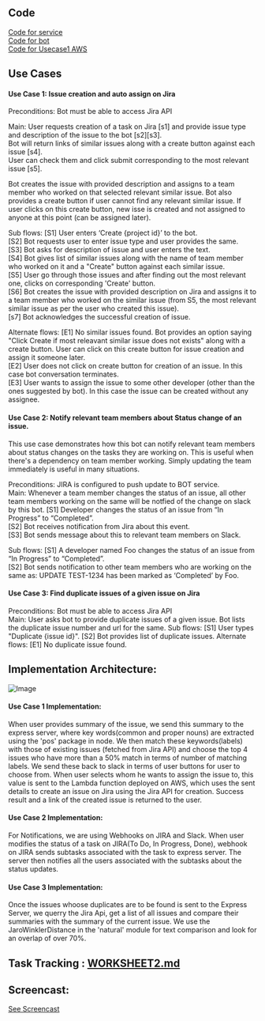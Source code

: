 
## Code
[Code for service](https://github.ncsu.edu/sbiswas4/CSC510_Fall17_Project/tree/master/service) </br>
[Code for bot](https://github.ncsu.edu/sbiswas4/CSC510_Fall17_Project/blob/master/Bot/bot.js)</br>
[Code for Usecase1 AWS](https://github.ncsu.edu/sbiswas4/CSC510_Fall17_Project/blob/master/service/Usecase1_AWS.js)</br>

## Use Cases
#### Use Case 1: Issue creation and auto assign on Jira

Preconditions: Bot must be able to access Jira API</br>

Main: User requests creation of a task on Jira [s1] and provide issue type and description of the issue to the bot [s2][s3]. </br> 
Bot will return links of similar issues along with a create button against each issue [s4]. </br>
User can check them and click submit corresponding to the most relevant issue [s5]. </br>

Bot creates the issue with provided description and assigns to a team member who worked on that selected relevant similar issue. Bot also provides a create button if user cannot find any relevant similar issue. If user clicks on this create button, new isse is created and not assigned to anyone at this point (can be assigned later). </br>

Sub flows: [S1] User enters ‘Create {project id}’ to the bot. </br>
           [S2] Bot requests user to enter issue type and user provides the same. </br>
           [S3] Bot asks for description of issue and user enters the text. </br>
           [S4] Bot gives list of similar issues along with the name of team member who worked on it and a "Create" button against each similar issue. </br>
           [S5] User go through those issues and after finding out the most relevant one, clicks on corresponding 'Create' button. </br>
           [S6] Bot creates the issue with provided description on Jira and assigns it to a team member who worked on the similar issue (from S5, the most relevant similar issue as per the user who created this issue). </br>
           [s7] Bot acknowledges the successful creation of issue. </br>

Alternate flows: [E1] No similar issues found. Bot provides an option saying "Click Create if most releavant similar issue does not exists" along with a create button. User can click on this create button for issue creation and assign it someone later. </br>
[E2] User does not click on create button for creation of an issue. In this case bot conversation terminates. </br>
[E3] User wants to assign the issue to some other developer (other than the ones suggested by bot). In this case the issue can be created without any assignee. 

#### Use Case 2: Notify relevant team members about Status change of an issue.
This use case demonstrates how this bot can notify relevant team members about status changes on the tasks they are working on. This is useful when there's a dependency on team member working. Simply updating the team immediately is useful in many situations. </br>

Preconditions: JIRA is configured to push update to BOT service. </br>
Main: Whenever a team member changes the status of an issue, all other team members working on the same will be notfied of the change on slack by this bot. [S1] Developer changes the status of an issue from “In Progress” to “Completed”. </br>
                   [S2] Bot receives notification from Jira about this event. </br>
                   [S3] Bot sends message about this to relevant team members on Slack. </br>

Sub flows: [S1] A developer named Foo changes the status of an issue from “In Progress” to “Completed”. </br>
           [S2] Bot sends notification to other team members who are working on the same as: UPDATE TEST-1234 has been marked as ‘Completed’ by Foo. </br>

#### Use Case 3: Find duplicate issues of a given issue on Jira
Preconditions: Bot must be able to access Jira API </br>
Main: User asks bot to provide duplicate issues of a given issue. Bot lists the duplicate issue number and url for the same.
Sub flows: [S1] User types "Duplicate {issue id}". 
            [S2] Bot provides list of duplicate issues.
Alternate flows: [E1] No duplicate issue found. </br>

## Implementation Architecture: 
![Image](https://github.ncsu.edu/sbiswas4/CSC510_Fall17_Project/blob/master/Images/Arch.png) 

#### Use Case 1 Implementation:  
When user provides summary of the issue, we send this summary to the express server, where key words(common and proper nouns) are extracted using the 'pos' package in node. 
We then match these keywords(labels) with those of existing issues (fetched from Jira API) and choose the top 4 issues who have more than a 50% match in terms of number of matching labels.
We send these back to slack in terms of user buttons for user to choose from.
When user selects whom he wants to assign the issue to, this value is sent to the Lambda function deployed on AWS, which uses the sent details to create an issue on Jira using the Jira API for creation.
Success result and a link of the created issue is returned to the user.
           
#### Use Case 2 Implementation:  
For Notifications, we are using Webhooks on JIRA and Slack. When user modifies the status of a task on JIRA(To Do, In Progress, Done), webhook on JIRA sends subtasks associated with the task to express server. The server then notifies all the users associated with the subtasks about the status updates.        

#### Use Case 3 Implementation:
Once the issues whoose duplicates are to be found is sent to the Express Server, we querry the Jira Api, get a list of all issues and compare their summaries with the summary of the current issue. We use the JaroWinklerDistance in the 'natural' module for text comparison and look for an overlap of over 70%.


## Task Tracking : [WORKSHEET2.md](https://github.ncsu.edu/sbiswas4/CSC510_Fall17_Project/blob/master/service/WORKSHEET.md)<br>

## Screencast:
[See Screencast](URL)<br>




